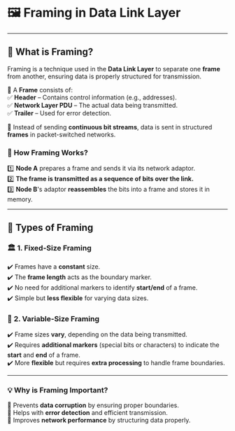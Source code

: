# 🖼️ **Framing in Data Link Layer**

---

## 📌 **What is Framing?**

Framing is a technique used in the **Data Link Layer** to separate one **frame** from another, ensuring data is properly structured for transmission.

🔹 A **Frame** consists of:  
✅ **Header** – Contains control information (e.g., addresses).  
✅ **Network Layer PDU** – The actual data being transmitted.  
✅ **Trailer** – Used for error detection.

🔹 Instead of sending **continuous bit streams**, data is sent in structured **frames** in packet-switched networks.

### 🔹 **How Framing Works?**

1️⃣ **Node A** prepares a frame and sends it via its network adaptor.  
2️⃣ **The frame is transmitted as a sequence of bits over the link.**  
3️⃣ **Node B**'s adaptor **reassembles** the bits into a frame and stores it in memory.

---

## 🔄 **Types of Framing**

### 🏛️ **1. Fixed-Size Framing**

✔️ Frames have a **constant** size.  
✔️ The **frame length** acts as the boundary marker.  
✔️ No need for additional markers to identify **start/end** of a frame.  
✔️ Simple but **less flexible** for varying data sizes.

### 🔧 **2. Variable-Size Framing**

✔️ Frame sizes **vary**, depending on the data being transmitted.  
✔️ Requires **additional markers** (special bits or characters) to indicate the **start** and **end** of a frame.  
✔️ More **flexible** but requires **extra processing** to handle frame boundaries.

---

### 💡 **Why is Framing Important?**

🔹 Prevents **data corruption** by ensuring proper boundaries.  
🔹 Helps with **error detection** and efficient transmission.  
🔹 Improves **network performance** by structuring data properly.
